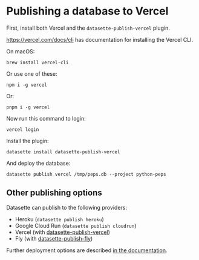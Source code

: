 # Publishing a database to Vercel

First, install both Vercel and the `datasette-publish-vercel` plugin.

<https://vercel.com/docs/cli> has documentation for installing the Vercel CLI.

On macOS:

    brew install vercel-cli

Or use one of these:

    npm i -g vercel

Or:

    pnpm i -g vercel

Now run this command to login:

    vercel login

Install the plugin:

    datasette install datasette-publish-vercel

And deploy the database:

    datasette publish vercel /tmp/peps.db --project python-peps

## Other publishing options

Datasette can publish to the following providers:

- Heroku (`datasette publish heroku`)
- Google Cloud Run (`datasette publish cloudrun`)
- Vercel (with [datasette-publish-vercel](https://datasette.io/plugins/datasette-publish-vercel))
- Fly (with [datasette-publish-fly](https://datasette.io/plugins/datasette-publish-fly))

Further deployment options are described [in the documentation](https://docs.datasette.io/en/stable/deploying.html).
